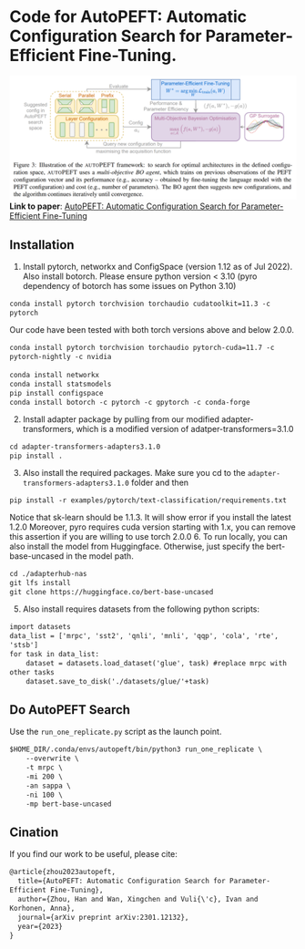 # Code for AutoPEFT: Automatic Configuration Search for Parameter-Efficient Fine-Tuning.
![BGPBT](figs/autopeft.png)
**Link to paper**:
[AutoPEFT: Automatic Configuration Search for Parameter-Efficient Fine-Tuning](https://arxiv.org/abs/2301.12132)
## Installation
1. Install pytorch, networkx and ConfigSpace  (version 1.12 as of Jul 2022). Also install botorch.
Please ensure python version < 3.10 (pyro dependency of botorch has some issues on Python 3.10)
```
conda install pytorch torchvision torchaudio cudatoolkit=11.3 -c pytorch
```
Our code have been tested with both torch versions above and below 2.0.0.
```
conda install pytorch torchvision torchaudio pytorch-cuda=11.7 -c pytorch-nightly -c nvidia

conda install networkx
conda install statsmodels
pip install configspace
conda install botorch -c pytorch -c gpytorch -c conda-forge
```
2. Install adapter package by pulling from our modified adapter-transformers, which is a modified version of adatper-transformers=3.1.0

```
cd adapter-transformers-adapters3.1.0
pip install .
```
3. Also install the required packages. Make sure you cd to the ```adapter-transformers-adapters3.1.0``` folder and then
```
pip install -r examples/pytorch/text-classification/requirements.txt
```
Notice that sk-learn should be 1.1.3. It will show error if you install the latest 1.2.0
Moreover, pyro requires cuda version starting with 1.x, you can remove this assertion if you are willing to use torch 2.0.0
6. To run locally, you can also install the model from Huggingface. Otherwise, just specify the bert-base-uncased in the model path.
```
cd ./adapterhub-nas
git lfs install
git clone https://huggingface.co/bert-base-uncased
```
5. Also install requires datasets from the following python scripts:
```
import datasets
data_list = ['mrpc', 'sst2', 'qnli', 'mnli', 'qqp', 'cola', 'rte', 'stsb']
for task in data_list:
    dataset = datasets.load_dataset('glue', task) #replace mrpc with other tasks
    dataset.save_to_disk('./datasets/glue/'+task)
```

## Do AutoPEFT Search
Use the ```run_one_replicate.py``` script as the launch point. 
```
$HOME_DIR/.conda/envs/autopeft/bin/python3 run_one_replicate \
    --overwrite \
    -t mrpc \
    -mi 200 \
    -an sappa \
    -ni 100 \
    -mp bert-base-uncased
```

## Cination
If you find our work to be useful, please cite:
```
@article{zhou2023autopeft,
  title={AutoPEFT: Automatic Configuration Search for Parameter-Efficient Fine-Tuning},
  author={Zhou, Han and Wan, Xingchen and Vuli{\'c}, Ivan and Korhonen, Anna},
  journal={arXiv preprint arXiv:2301.12132},
  year={2023}
}
```
